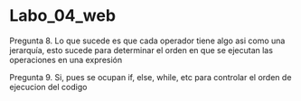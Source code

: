 # Labo_04_web

Pregunta 8.
Lo que sucede es que cada operador tiene algo asi como una jerarquía, esto sucede para determinar el orden en que se ejecutan las operaciones en una expresión

Pregunta 9.
Si, pues se ocupan if, else, while, etc para controlar el orden de ejecucion del codigo